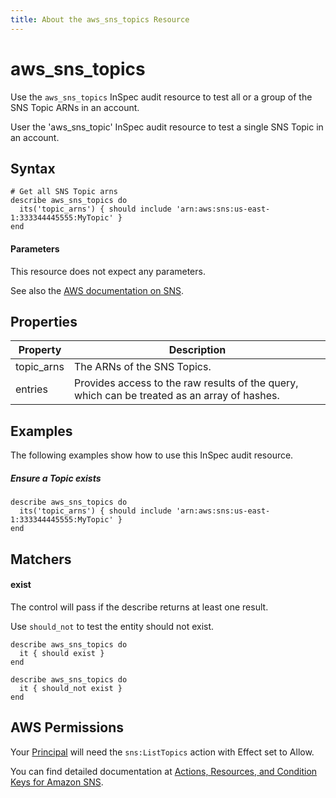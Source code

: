 ```yaml
---
title: About the aws_sns_topics Resource
---
```


# aws\_sns\_topics
Use the `aws_sns_topics` InSpec audit resource to test all or a group of the SNS Topic ARNs in an account.

User the 'aws\_sns\_topic' InSpec audit resource to test a single SNS Topic in an account.

## Syntax

    # Get all SNS Topic arns
    describe aws_sns_topics do
      its('topic_arns') { should include 'arn:aws:sns:us-east-1:333344445555:MyTopic' }
    end
    
#### Parameters

This resource does not expect any parameters.

See also the [AWS documentation on SNS](https://docs.aws.amazon.com/sns/latest/dg/sns-getting-started.html).

## Properties

|Property    | Description|
| ---        | --- |
|topic\_arns | The ARNs of the SNS Topics. |
|entries     | Provides access to the raw results of the query, which can be treated as an array of hashes. |


## Examples

The following examples show how to use this InSpec audit resource.

##### Ensure a Topic exists
    describe aws_sns_topics do
      its('topic_arns') { should include 'arn:aws:sns:us-east-1:333344445555:MyTopic' }
    end

## Matchers

#### exist

The control will pass if the describe returns at least one result.

Use `should_not` to test the entity should not exist.

    describe aws_sns_topics do
      it { should exist }
    end
      
    describe aws_sns_topics do
      it { should_not exist }
    end

## AWS Permissions

Your [Principal](https://docs.aws.amazon.com/IAM/latest/UserGuide/intro-structure.html#intro-structure-principal) will need the `sns:ListTopics` action with Effect set to Allow.

You can find detailed documentation at [Actions, Resources, and Condition Keys for Amazon SNS](https://docs.aws.amazon.com/IAM/latest/UserGuide/list_amazonsns.html).
